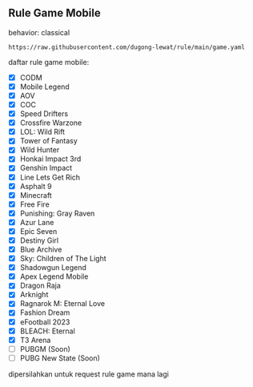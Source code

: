 ## Rule Game Mobile
behavior: classical
```
https://raw.githubusercontent.com/dugong-lewat/rule/main/game.yaml
```
daftar rule game mobile:

- [x] CODM
- [x] Mobile Legend
- [x] AOV
- [x] COC
- [x] Speed Drifters
- [x] Crossfire Warzone
- [x] LOL: Wild Rift
- [x] Tower of Fantasy
- [x] Wild Hunter
- [x] Honkai Impact 3rd
- [x] Genshin Impact
- [x] Line Lets Get Rich
- [x] Asphalt 9
- [x] Minecraft
- [x] Free Fire
- [x] Punishing: Gray Raven
- [x] Azur Lane
- [x] Epic Seven
- [x] Destiny Girl
- [x] Blue Archive
- [x] Sky: Children of The Light
- [x] Shadowgun Legend
- [x] Apex Legend Mobile
- [x] Dragon Raja
- [x] Arknight
- [x] Ragnarok M: Eternal Love
- [x] Fashion Dream
- [x] eFootball 2023
- [x] BLEACH: Eternal
- [x] T3 Arena
- [ ] PUBGM (Soon)
- [ ] PUBG New State (Soon)

dipersilahkan untuk request rule game mana lagi
